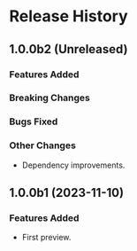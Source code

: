 # Release History

## 1.0.0b2 (Unreleased)

### Features Added

### Breaking Changes

### Bugs Fixed

### Other Changes

- Dependency improvements.

## 1.0.0b1 (2023-11-10)

### Features Added

- First preview.
